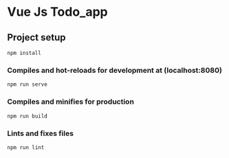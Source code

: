 # Vue Js Todo_app

## Project setup

```
npm install
```

### Compiles and hot-reloads for development at (localhost:8080)

```
npm run serve
```

### Compiles and minifies for production

```
npm run build
```

### Lints and fixes files

```
npm run lint
```
